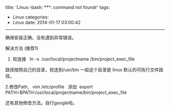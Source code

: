 title: 'Linux:-bash: ***: command not foundr'
tags:
  - Linux
categories:
  - Linux
date: 2014-01-17 03:00:42
---

确保安装正确，没有遇到异常错误。

解决方法 (推荐1)

1. 软连接   ln -s  /usr/local/projectname /bin/project_exec_file

路径按照自己的目录，软连到/usr/bin 一般这个目录是 linux 默认的可执行文件路径。

2.修改Path,   vim /etc/profile   添加  export PATH=$PATH:/usr/local/projectname/bin/project_exec_file

还有其他修改方法。自行google哈。